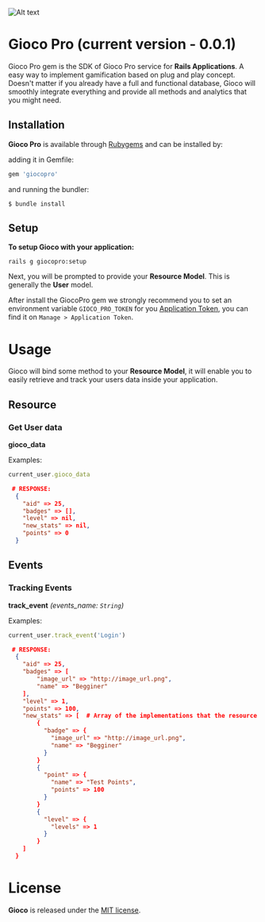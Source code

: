 ![Alt text](http://joaomdmoura.github.io/gioco/assets/images/logo.png "A gamification gem for Ruby on Rails applications")

# Gioco Pro (current version - 0.0.1)
Gioco Pro gem is the SDK of Gioco Pro service for **Rails Applications**.
A easy way to implement gamification based on plug and play concept. Doesn't matter if you already have a full and functional database, Gioco will smoothly integrate everything and provide all methods and analytics that you might need.

## Installation

**Gioco Pro** is available through [Rubygems](http://rubygems.org/gems/giocopro) and can be installed by:

adding it in Gemfile:

```ruby
gem 'giocopro'
```

and running the bundler:

    $ bundle install

## Setup

**To setup Gioco with your application:**

    rails g giocopro:setup

Next, you will be prompted to provide your **Resource Model**. This is generally the **User** model.

After install the GiocoPro gem we strongly recommend you to set an environment variable ```GIOCO_PRO_TOKEN``` for you [Application Token](http://app.gioco.pro), you can find it on ```Manage > Application Token```.

# Usage

Gioco will bind some method to your **Resource Model**, it will enable you to easily retrieve and track your users data inside your application.

## Resource

### Get User data
**gioco_data**

Examples:
    
```ruby
current_user.gioco_data
```
```json
 # RESPONSE:
  {
    "aid" => 25,
    "badges" => [],
    "level" => nil,
    "new_stats" => nil,
    "points" => 0
  }
```

## Events

### Tracking Events
**track_event** *(events_name: ```String```)*

Examples:

```ruby
current_user.track_event('Login')
```
```json
 # RESPONSE:
  {
    "aid" => 25,
    "badges" => [
        "image_url" => "http://image_url.png",
        "name" => "Begginer"
    ],
    "level" => 1,
    "points" => 100,
    "new_stats" => [  # Array of the implementations that the resource just received
        {
          "badge" => {
            "image_url" => "http://image_url.png",
            "name" => "Begginer"
          }
        }
        {
          "point" => {
            "name" => "Test Points",
            "points" => 100
          }
        }
        {
          "level" => {
            "levels" => 1
          }
        }
    ]
  }
```

# License

**Gioco** is released under the [MIT license](www.opensource.org/licenses/MIT).
